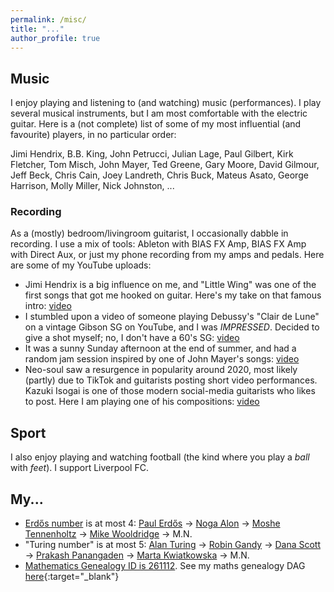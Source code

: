```yaml
---
permalink: /misc/
title: "..."
author_profile: true
---
```


## Music
I enjoy playing and listening to (and watching) music (performances). I play several musical instruments, but I am most comfortable with the electric guitar. Here is a (not complete) list of some of my most influential (and favourite) players, in no particular order:

Jimi Hendrix, B.B. King, John Petrucci, Julian Lage, Paul Gilbert, Kirk Fletcher, Tom Misch, John Mayer, Ted Greene, Gary Moore, David Gilmour, Jeff Beck, Chris Cain, Joey Landreth, Chris Buck, Mateus Asato, George Harrison, Molly Miller, Nick Johnston, ...

### Recording
As a (mostly) bedroom/livingroom guitarist, I occasionally dabble in recording. I use a mix of tools: Ableton with BIAS FX Amp, BIAS FX Amp with Direct Aux, or just my phone recording from my amps and pedals.
Here are some of my YouTube uploads:

+ Jimi Hendrix is a big influence on me, and "Little Wing" was one of the first songs that got me hooked on guitar. Here's my take on that famous intro: [video](https://youtu.be/1K_OsD4IPNE?si=6zC10d99iaf13hU2)
+ I stumbled upon a video of someone playing Debussy's "Clair de Lune" on a vintage Gibson SG on YouTube, and I was *IMPRESSED*. Decided to give a shot myself; no, I don't have a 60's SG: [video](https://youtu.be/1vxT4CGZEHY?si=dV5s664Lpk94Mb5V)
+ It was a sunny Sunday afternoon at the end of summer, and had a random jam session inspired by one of John Mayer's songs: [video](https://youtu.be/yc5AGrw-oeU?si=EIUOlLk27rQHxxK0)
+ Neo-soul saw a resurgence in popularity around 2020, most likely (partly) due to TikTok and guitarists posting short video performances. Kazuki Isogai is one of those modern social-media guitarists who likes to post. Here I am playing one of his compositions: [video](https://youtu.be/ifxJefG_nGU?si=_SQTgDqq4C9sn4TI)


  
## Sport

I also enjoy playing and watching football (the kind where you play a *ball* with *feet*). I support Liverpool FC.

## My...
- [Erdős number](https://en.wikipedia.org/wiki/Erd%C5%91s_number) is at most 4: [Paul Erdős](https://en.wikipedia.org/wiki/Paul_Erd%C5%91s) -> [Noga Alon](https://en.wikipedia.org/wiki/Noga_Alon) -> [Moshe Tennenholtz](https://en.wikipedia.org/wiki/Moshe_Tennenholtz) -> [Mike Wooldridge](https://en.wikipedia.org/wiki/Michael_Wooldridge_(computer_scientist)) -> M.N.
- "Turing number" is at most 5: [Alan Turing](https://en.wikipedia.org/wiki/Alan_Turing) -> [Robin Gandy](https://en.wikipedia.org/wiki/Robin_Gandy) -> [Dana Scott](https://en.wikipedia.org/wiki/Dana_Scott) -> [Prakash Panangaden](https://en.wikipedia.org/wiki/Prakash_Panangaden) -> [Marta Kwiatkowska](https://en.wikipedia.org/wiki/Marta_Kwiatkowska) -> M.N.
- [Mathematics Genealogy ID is 261112](https://genealogy.math.ndsu.nodak.edu/id.php?id=261112). See my maths genealogy DAG [here](https://valvestate.github.io/images/math_gen.png){:target="_blank"}
